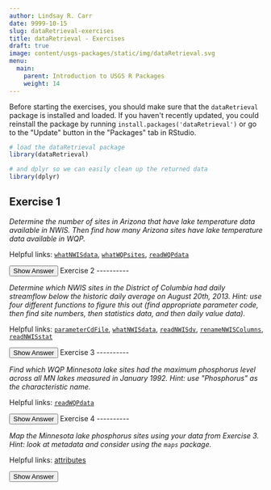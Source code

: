 ```yaml
---
author: Lindsay R. Carr
date: 9999-10-15
slug: dataRetrieval-exercises
title: dataRetrieval - Exercises
draft: true 
image: content/usgs-packages/static/img/dataRetrieval.svg
menu:
  main:
    parent: Introduction to USGS R Packages
    weight: 14
---
```

Before starting the exercises, you should make sure that the `dataRetrieval` package is installed and loaded. If you haven't recently updated, you could reinstall the package by running `install.packages('dataRetrieval')` or go to the "Update" button in the "Packages" tab in RStudio.

``` r
# load the dataRetrieval package
library(dataRetrieval)

# and dplyr so we can easily clean up the returned data
library(dplyr)
```

Exercise 1
----------

*Determine the number of sites in Arizona that have lake temperature data available in NWIS. Then find how many Arizona sites have lake temperature data available in WQP.*

Helpful links: [`whatNWISdata`](usgs-packages/dataRetrieval-discovery/#whatnwisdata), [`whatWQPsites`](usgs-packages/dataRetrieval-discovery/#whatwqpsites), [`readWQPdata`](usgs-packages/dataRetrieval-discovery/#readwqpdata-querysummary)

<button class="ToggleButton" onclick="toggle_visibility('unnamed-chunk-1')">
Show Answer
</button>
              <div id="unnamed-chunk-1" style="display:none">

``` r
# NWIS Arizona lake temperature sites
azlaketemp_nwis <- whatNWISdata(stateCd="AZ", siteType="LK", parameterCd="00010")
length(unique(azlaketemp_nwis$site_no))
```

    ## [1] 34

``` r
# WQP Arizona lake temperature sites

## Option 1:
azlaketemp_wqp <- whatWQPsites(statecode="AZ", # could use "US:04"
                               siteType="Lake, Reservoir, Impoundment", 
                               characteristicName="Temperature, water")
nrow(azlaketemp_wqp)
```

    ## [1] 436

``` r
## Option 2:
azlaketemp_wqp2 <- readWQPdata(statecode="AZ", # could use "US:04"
                               siteType="Lake, Reservoir, Impoundment", 
                               characteristicName="Temperature, water",
                               querySummary = TRUE)
azlaketemp_wqp2$`total-site-count`
```

    ## [1] 436

</div>
Exercise 2
----------

*Determine which NWIS sites in the District of Columbia had daily streamflow below the historic daily average on August 20th, 2013. Hint: use four different functions to figure this out (find appropriate parameter code, then find site numbers, then statistics data, and then daily value data).*

Helpful links: [`parameterCdFile`](usgs-packages/dataRetrieval-discovery/#common-nwis-function-arguments), [`whatNWISdata`](usgs-packages/dataRetrieval-discovery/#whatnwisdata), [`readNWISdv`](usgs-packages/dataRetrieval-readNWIS/#readnwisdv), [`renameNWISColumns`](usgs-packages/dataRetrieval-readNWIS/#helper-functions), [`readNWISstat`](usgs-packages/dataRetrieval-readNWIS/#readnwisstat)

<button class="ToggleButton" onclick="toggle_visibility('unnamed-chunk-2')">
Show Answer
</button>
              <div id="unnamed-chunk-2" style="display:none">

``` r
# Determine parameter code for streamflow (aka discharge)
params <- parameterCdFile
params_discharge <- params[grep('discharge', params$parameter_nm, ignore.case = TRUE), ]
head(params_discharge)
```

    ##      parameter_cd parameter_group_nm
    ## 298         72255        Information
    ## 301         72258        Information
    ## 1517        00060           Physical
    ## 1518        00061           Physical
    ## 1622        30208           Physical
    ## 1623        30209           Physical
    ##                                                        parameter_nm casrn
    ## 298  Mean water velocity for discharge computation, feet per second  <NA>
    ## 301       Coefficient used to adjust discharge, Slope-Q computation  <NA>
    ## 1517                               Discharge, cubic feet per second  <NA>
    ## 1518                Discharge, instantaneous, cubic feet per second  <NA>
    ## 1622                             Discharge, cubic meters per second  <NA>
    ## 1623              Discharge, instantaneous, cubic meters per second  <NA>
    ##                         srsname parameter_units
    ## 298                        <NA>          ft/sec
    ## 301                        <NA>            None
    ## 1517   Stream flow, mean. daily           ft3/s
    ## 1518 Stream flow, instantaneous           ft3/s
    ## 1622                       <NA>          m3/sec
    ## 1623 Stream flow, instantaneous          m3/sec

``` r
# Find DC site numbers that have streamflow
dc_stream_data <- whatNWISdata(stateCd = "DC", siteType="ST", parameterCd="00060")
dc_stream_sites <- unique(dc_stream_data$site_no)

# Get streamflow from August 20, 2013
dc_2013_q <- readNWISdv(siteNumbers=dc_stream_sites, parameterCd="00060",
                   startDate="2013-08-20", endDate="2013-08-20")
dc_2013_q <- renameNWISColumns(dc_2013_q)

# Vector of sites that actually have data on August 20, 2013
dc_aug20_sites <- dc_2013_q[['site_no']]

# Pull down statistics information for mean flow at those sites
mean_q <- readNWISstat(siteNumbers=dc_aug20_sites, parameterCd="00060", statType = "mean")

# Pull out just rows with August 20th historic mean flows
aug20_mean_q <- filter(mean_q, month_nu == 8, day_nu == 20)

# Compare 2013 value to historic average for each site
dc_2013_q[['Flow']] < aug20_mean_q[['mean_va']]
```

    ## [1] TRUE TRUE TRUE TRUE

</div>
Exercise 3
----------

*Find which WQP Minnesota lake sites had the maximum phosphorus level across all MN lakes measured in January 1992. Hint: use "Phosphorus" as the characteristic name.*

Helpful links: [`readWQPdata`](usgs-packages/dataRetrieval-readWQP/#readwqpdata)

<button class="ToggleButton" onclick="toggle_visibility('unnamed-chunk-3')">
Show Answer
</button>
              <div id="unnamed-chunk-3" style="display:none">

``` r
# Get all Jan 1992 phosphorus data from Minnesota lakes
mn_lake_phos <- readWQPdata(statecode="MN", siteType="Lake, Reservoir, Impoundment", 
                            characteristicName="Phosphorus",
                            startDate="1992-01-01", endDate="1992-01-31")

# Determine which row(s) have the maximum phosphorus
max_p_row <- which.max(mn_lake_phos[['ResultMeasureValue']])

# Extract the site numbers that correspond to the maximum phosphorus
mn_lake_phos[['MonitoringLocationIdentifier']][max_p_row]
```

    ## [1] "MNPCA-86-0252-01-213"

</div>
Exercise 4
----------

*Map the Minnesota lake phosphorus sites using your data from Exercise 3. Hint: look at metadata and consider using the `maps` package.*

Helpful links: [attributes](usgs-packages/dataRetrieval-readWQP/#attributes-and-metadata)

<button class="ToggleButton" onclick="toggle_visibility('unnamed-chunk-4')">
Show Answer
</button>
              <div id="unnamed-chunk-4" style="display:none">

``` r
# Get longitudes and latitudes of the lake phosphorus data from Jan 1992
mn_site_info <- attr(mn_lake_phos, 'siteInfo')
mn_site_coords <- select(mn_site_info, dec_lon_va, dec_lat_va)
head(mn_site_coords)
```

    ##   dec_lon_va dec_lat_va
    ## 1  -94.10779   46.58749
    ## 2  -94.11946   46.58617
    ## 3  -94.12461   46.55317
    ## 4  -94.14380   46.53020
    ## 5  -94.15986   46.51587
    ## 6  -94.17500   46.57880

``` r
# Put the sites on a simple state map
library(maps)
map('state', 'Minnesota', col="lightblue", lwd=2)
points(mn_site_coords)
```

<img src='../static/dataRetrieval-exercises/unnamed-chunk-4-1.png'/ title='Minnesota lake phosphorus site map'/ alt='Map Minnesota showing locations of maximum lake phosphorus'/>
</div>
